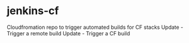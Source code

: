 # jenkins-cf

Cloudfromation repo to trigger automated builds for CF stacks
Update - Trigger a remote build
Update - Trigger a CF build 
